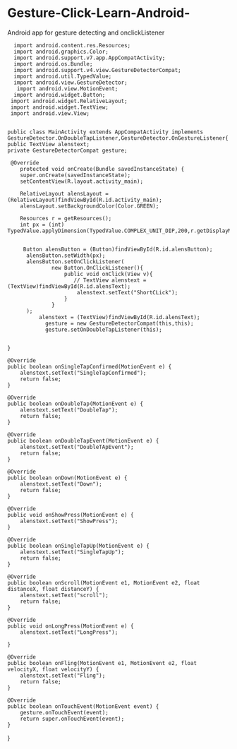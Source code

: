 # Gesture-Click-Learn-Android-
Android app for gesture detecting and onclickListener

      import android.content.res.Resources;
      import android.graphics.Color;
      import android.support.v7.app.AppCompatActivity;
      import android.os.Bundle;
      import android.support.v4.view.GestureDetectorCompat;
      import android.util.TypedValue;
      import android.view.GestureDetector;
       import android.view.MotionEvent;
      import android.widget.Button;
     import android.widget.RelativeLayout;
     import android.widget.TextView;
     import android.view.View;


    public class MainActivity extends AppCompatActivity implements GestureDetector.OnDoubleTapListener,GestureDetector.OnGestureListener{
    public TextView alenstext;
    private GestureDetectorCompat gesture;

     @Override
        protected void onCreate(Bundle savedInstanceState) {
        super.onCreate(savedInstanceState);
        setContentView(R.layout.activity_main);

        RelativeLayout alensLayout = (RelativeLayout)findViewById(R.id.activity_main);
        alensLayout.setBackgroundColor(Color.GREEN);

        Resources r = getResources();
        int px = (int) TypedValue.applyDimension(TypedValue.COMPLEX_UNIT_DIP,200,r.getDisplayMetrics());


         Button alensButton = (Button)findViewById(R.id.alensButton);
          alensButton.setWidth(px);
          alensButton.setOnClickListener(
                  new Button.OnClickListener(){
                      public void onClick(View v){
                         // TextView alenstext = (TextView)findViewById(R.id.alensText);
                          alenstext.setText("ShortCLick");
                      }
                  }
          );
              alenstext = (TextView)findViewById(R.id.alensText);
                gesture = new GestureDetectorCompat(this,this);
                gesture.setOnDoubleTapListener(this);


    }

    @Override
    public boolean onSingleTapConfirmed(MotionEvent e) {
        alenstext.setText("SingleTapConfirmed");
        return false;
    }

    @Override
    public boolean onDoubleTap(MotionEvent e) {
        alenstext.setText("DoubleTap");
        return false;
    }

    @Override
    public boolean onDoubleTapEvent(MotionEvent e) {
        alenstext.setText("DoubleTApEvent");
        return false;
    }

    @Override
    public boolean onDown(MotionEvent e) {
        alenstext.setText("Down");
        return false;
    }

    @Override
    public void onShowPress(MotionEvent e) {
        alenstext.setText("ShowPress");
    }

    @Override
    public boolean onSingleTapUp(MotionEvent e) {
        alenstext.setText("SingleTapUp");
        return false;
    }

    @Override
    public boolean onScroll(MotionEvent e1, MotionEvent e2, float distanceX, float distanceY) {
        alenstext.setText("scroll");
        return false;
    }

    @Override
    public void onLongPress(MotionEvent e) {
        alenstext.setText("LongPress");

    }

    @Override
    public boolean onFling(MotionEvent e1, MotionEvent e2, float velocityX, float velocityY) {
        alenstext.setText("Fling");
        return false;
    }

    @Override
    public boolean onTouchEvent(MotionEvent event) {
        gesture.onTouchEvent(event);
        return super.onTouchEvent(event);
    }
}
